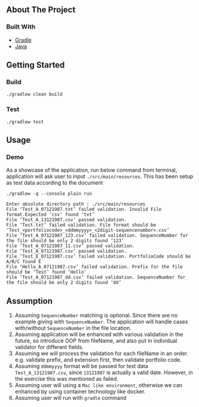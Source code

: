 <!-- ABOUT THE PROJECT -->
## About The Project

### Built With
* [Gradle](https://gradle.org/)
* [Java](https://java.com/)

<!-- GETTING STARTED -->
## Getting Started

<!-- GETTING STARTED -->
### Build

```agsl
./gradlew clean build
```

### Test
```agsl
./gradlew test
```
###

## Usage
### Demo
As a showcase of the application, run below command from terminal, application will ask user to input `./src/main/resources`. This has been setup as test data according to the document
```agsl
./gradlew -q --console plain run

Enter absolute directory path : ./src/main/resources
File ‘Test_A_07121987.txt’ failed validation. Invalid File format.Expected ‘csv’ found ‘txt’
File ‘Test_A_13121987.csv’ passed validation.
File ‘Test.txt’ failed validation. File format should be ‘Test_<portfoliocode>_<ddmmyyyy>_<2digit-sequencenumber>.csv’
File ‘Test_A_07121987_123.csv’ failed validation. SequenceNumber for the file should be only 2 digits found ‘123’
File ‘Test_A_07121987_11.csv’ passed validation.
File ‘Test_A_07121987.csv’ passed validation.
File ‘Test_E_07121987.csv’ failed validation. PortfolioCode should be A/B/C found E
File ‘Hello_A_07121987.csv’ failed validation. Prefix for the file should be ‘Test’ found ‘Hello’
File ‘Test_A_07121987_dd.csv’ failed validation. SequenceNumber for the file should be only 2 digits found ‘dd’

```

## Assumption

1. Assuming `SequenceNumber` matching is optional. Since there are no example giving with `SequenceNumber`. The application will handle cases with/without `SequenceNumber` in the file location.
2. Assuming application will be enhanced with various validation in the future, so introduce OOP from fileName, and also put in individual validator for different fields.
3. Assuming we will process the validation for each fileName in an order. e.g. validate prefix, and extension first, then validate portfolio code.
4. Assuming `ddmmyyyy` format will be passed for test data `Test_A_13121987.csv`, since `13121987` is actually a valid date. However, in the exercise this was mentioned as failed.
5. Assuming user will using a `Mac like environment`, otherwise we can enhanced by using container technology like docker.
6. Assuming user will run with `gradle` command